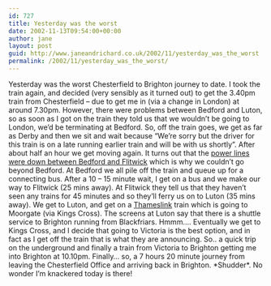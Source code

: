 ```yaml
---
id: 727
title: Yesterday was the worst
date: 2002-11-13T09:54:00+00:00
author: jane
layout: post
guid: http://www.janeandrichard.co.uk/2002/11/yesterday_was_the_worst
permalink: /2002/11/yesterday_was_the_worst/
---
```

Yesterday was the worst Chesterfield to Brighton journey to date. I took the train again, and decided (very sensibly as it turned out) to get the 3.40pm train from Chesterfield &#8211; due to get me in (via a change in London) at around 7.30pm. However, there were problems between Bedford and Luton, so as soon as I got on the train they told us that we wouldn&#8217;t be going to London, we&#8217;d be terminating at Bedford. So, off the train goes, we get as far as Derby and then we sit and wait because &#8220;We&#8217;re sorry but the driver for this train is on a late running earlier train and will be with us shortly&#8221;. After about half an hour we get moving again. It turns out that the [power lines were down between Bedford and Flitwick](http://news.bbc.co.uk/1/hi/england/2453923.stm) which is why we couldn&#8217;t go beyond Bedford. At Bedford we all pile off the train and queue up for a connecting bus. After a 10 &#8211; 15 minute wait, I get on a bus and we make our way to Flitwick (25 mins away). At Flitwick they tell us that they haven&#8217;t seen any trains for 45 minutes and so they&#8217;ll ferry us on to Luton (35 mins away). We get to Luton, and get on a [Thameslink](http://www.thameslink.co.uk/) train which is going to Moorgate (via Kings Cross). The screens at Luton say that there is a shuttle service to Brighton running from Blackfriars. Hmmm&#8230;. Eventually we get to Kings Cross, and I decide that going to Victoria is the best option, and in fact as I get off the train that is what they are announcing. So.. a quick trip on the underground and finally a train from Victoria to Brighton getting me into Brighton at 10.10pm. Finally&#8230; so, a 7 hours 20 minute journey from leaving the Chesterfield Office and arriving back in Brighton. \*Shudder\*. No wonder I&#8217;m knackered today is there!